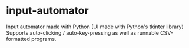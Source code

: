 # input-automator
Input automator made with Python (UI made with Python's  tkinter library) Supports auto-clicking / auto-key-pressing as well as runnable CSV-formatted programs. 
